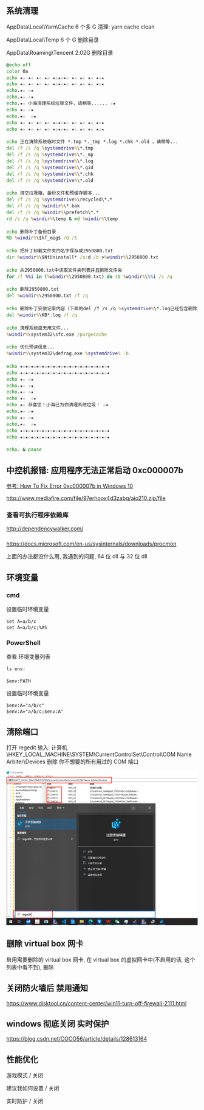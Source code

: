 ## 系统清理

AppData\Local\Yarn\Cache 6 个多 G
清理: yarn cache clean

AppData\Local\Temp 6 个 G
删除目录

AppData\Roaming\Tencent 2.02G
删除目录

```bat
@echo off
color 0a
echo ★☆ ★☆ ★☆ ★☆ ★☆★☆★☆ ★☆ ★☆ ★☆ ★☆★
echo ★☆ ★☆ ★☆ ★☆ ★☆★☆★☆ ★☆ ★☆ ★☆ ★☆★
echo.★☆ ☆★
echo.★☆ ☆★
echo.★☆ 小海清理系统垃圾文件，请稍等...... ☆★
echo ★☆ ☆★
echo.★☆  ☆★
echo ★☆ ★☆ ★☆ ★☆ ★☆★☆★☆ ★☆ ★☆ ★☆ ★☆★
echo ★☆ ★☆ ★☆ ★☆ ★☆★☆★☆ ★☆ ★☆ ★☆ ★☆★

echo 正在清除系统临时文件 *.tmp *._tmp *.log *.chk *.old ，请稍等...
del /f /s /q %systemdrive%\*.tmp
del /f /s /q %systemdrive%\*._mp
del /f /s /q %systemdrive%\*.log
del /f /s /q %systemdrive%\*.gid
del /f /s /q %systemdrive%\*.chk
del /f /s /q %systemdrive%\*.old

echo 清空垃圾箱，备份文件和预缓存脚本...
del /f /s /q %systemdrive%\recycled\*.*
del /f /s /q %windir%\*.bak
del /f /s /q %windir%\prefetch\*.*
rd /s /q %windir%\temp & md %windir%\temp

echo 删除补丁备份目录
RD %windir%\$hf_mig$ /Q /S

echo 把补丁卸载文件夹的名字保存成2950800.txt
dir %windir%\$NtUninstall* /a:d /b >%windir%\2950800.txt

echo 从2950800.txt中读取文件夹列表并且删除文件夹
for /f %%i in (%windir%\2950800.txt) do rd %windir%\%%i /s /q

echo 删除2950800.txt
del %windir%\2950800.txt /f /q

echo 删除补丁安装记录内容（下面的del /f /s /q %systemdrive%\*.log已经包含删除此类文件）
del %windir%\KB*.log /f /q

echo 清理系统盘无用文件...
%windir%\system32\sfc.exe /purgecache

echo 优化预读信息...
%windir%\system32\defrag.exe %systemdrive% -b

echo ★☆★☆★☆★☆★☆★☆★☆★☆★☆★☆★☆★☆★☆★☆★☆★☆★
echo ★☆★☆★☆★☆★☆★☆★☆★☆★☆★☆★☆★☆★☆★☆★☆★☆★
echo ★☆ ☆★
echo.★☆ ☆★
echo.★☆ ☆★
echo ★☆  ☆★
echo ★☆ 恭喜您！小海已为你清理系统垃圾！ ☆★
echo.★☆ ☆★
echo ★☆ ☆★
echo.★☆  ☆★
echo ★☆★☆★☆★☆★☆★☆★☆★☆★☆★☆★☆★☆★☆★☆★☆★☆★
echo ★☆★☆★☆★☆★☆★☆★☆★☆★☆★☆★☆★☆★☆★☆★☆★☆★

echo. & pause
```

## 中控机报错: 应用程序无法正常启动 0xc000007b

[参考: How To Fix Error 0xc000007b in Windows 10](https://www.youtube.com/watch?v=kzYbDPxdMbo)

http://www.mediafire.com/file/97erhoox4d3zabq/aio210.zip/file

### 查看可执行程序依赖库

http://dependencywalker.com/

###

https://docs.microsoft.com/en-us/sysinternals/downloads/procmon

上面的办法都没什么用, 我遇到的问题, 64 位 dll 与 32 位 dll

## 环境变量

### cmd

设置临时环境变量

    set A=a/b/c
    set A=a/b/c;%A%

### PowerShell

查看 环境变量列表

    ls env:

    $env:PATH

设置临时环境变量

    $env:A="a/b/c"
    $env:A="a/b/c;$env:A"

## 清除端口

打开 regedit
输入: 计算机\HKEY_LOCAL_MACHINE\SYSTEM\CurrentControlSet\Control\COM Name Arbiter\Devices
删除 你不想要的所有用过的 COM 端口

![](images/windows/2023-07-24-10-55-06.png)

## 删除 virtual box 网卡

启用需要删除的 virtual box 网卡, 在 virtual box 的虚拟网卡中(不启用的话, 这个列表中看不到), 删除

## 关闭防火墙后 禁用通知

https://www.disktool.cn/content-center/win11-turn-off-firewall-2111.html

## windows 彻底关闭 实时保护

https://blog.csdn.net/COCO56/article/details/128613164

## 性能优化

游戏模式 / 关闭

建议我如何设置 / 关闭

实时防护 / 关闭

